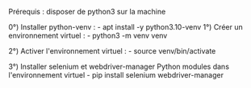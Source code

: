 Prérequis : disposer de python3 sur la machine

0°) Installer python-venv : 
    - apt install -y python3.10-venv
1°) Créer un environnement virtuel : 
    - python3 -m venv venv 

2°) Activer l'environnement virtuel : 
    - source venv/bin/activate 

3°) Installer selenium et webdriver-manager Python modules dans l'environnement virtuel
    - pip install selenium webdriver-manager 

